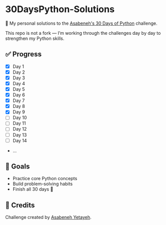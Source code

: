 # 30DaysPython-Solutions

📘 My personal solutions to the [Asabeneh's 30 Days of Python](https://github.com/Asabeneh/30-Days-Of-Python) challenge.

This repo is not a fork — I’m working through the challenges day by day to strengthen my Python skills.

## ✅ Progress

- [x] Day 1
- [x] Day 2
- [x] Day 3
- [x] Day 4
- [x] Day 5
- [x] Day 6
- [x] Day 7
- [x] Day 8
- [x] Day 9
- [ ] Day 10
- [ ] Day 11
- [ ] Day 12
- [ ] Day 13
- [ ] Day 14
- ...

## 🧠 Goals

- Practice core Python concepts
- Build problem-solving habits
- Finish all 30 days 💪

## 📎 Credits

Challenge created by [Asabeneh Yetayeh](https://github.com/Asabeneh).

